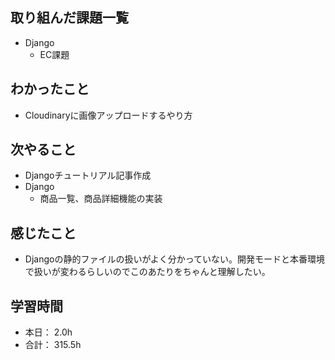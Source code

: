 ## 取り組んだ課題一覧

- Django
  - EC課題

## わかったこと
- Cloudinaryに画像アップロードするやり方

## 次やること
- Djangoチュートリアル記事作成
- Django
  - 商品一覧、商品詳細機能の実装

## 感じたこと
- Djangoの静的ファイルの扱いがよく分かっていない。開発モードと本番環境で扱いが変わるらしいのでこのあたりをちゃんと理解したい。


## 学習時間

- 本日： 2.0h
- 合計： 315.5h
